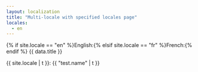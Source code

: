 ```yaml
---
layout: localization
title: "Multi-locale with specified locales page"
locales:
  - en
---
```


{% if site.locale == "en" %}English:{% elsif site.locale == "fr" %}French:{% endif %} {{ data.title }}

{{ site.locale | t }}: {{ "test.name" | t }}

